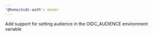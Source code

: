 ```yaml
---
'@hono/oidc-auth': minor
---
```


Add support for setting audience in the OIDC_AUDIENCE environment variable
